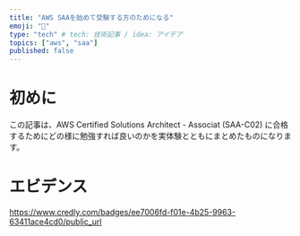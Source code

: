 ```yaml
---
title: "AWS SAAを始めて受験する方のためになる"
emoji: "🐳"
type: "tech" # tech: 技術記事 / idea: アイデア
topics: ["aws", "saa"]
published: false
---
```

# 初めに
この記事は、AWS Certified Solutions Architect - Associat (SAA-C02) に合格するためにどの様に勉強すれば良いのかを実体験とともにまとめたものになります。

# エビデンス

https://www.credly.com/badges/ee7006fd-f01e-4b25-9963-63411ace4cd0/public_url
